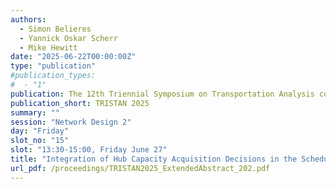 ```yaml
---
authors:
  - Simon Belieres
  - Yannick Oskar Scherr
  - Mike Hewitt
date: "2025-06-22T00:00:00Z"
type: "publication"
#publication_types:
#  - "1"
publication: The 12th Triennial Symposium on Transportation Analysis conference
publication_short: TRISTAN 2025
summary: ""
session: "Network Design 2"
day: "Friday"
slot_no: "15"
slot: "13:30-15:00, Friday June 27"
title: "Integration of Hub Capacity Acquisition Decisions in the Scheduled Service Network Design Problem"
url_pdf: /proceedings/TRISTAN2025_ExtendedAbstract_202.pdf
---
```

